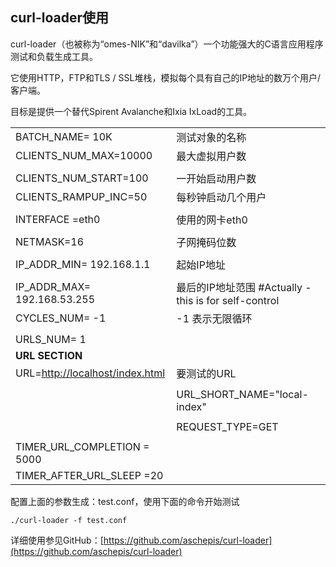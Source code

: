 ## curl-loader使用

curl-loader（也被称为“omes-NIK”和“davilka”）一个功能强大的C语言应用程序测试和负载生成工具。

它使用HTTP，FTP和TLS / SSL堆栈，模拟每个具有自己的IP地址的数万个用户/客户端。

目标是提供一个替代Spirent Avalanche和Ixia IxLoad的工具。

|  |  |
| :--- | :--- |
| BATCH\_NAME= 10K | 测试对象的名称 |
| CLIENTS\_NUM\_MAX=10000 | 最大虚拟用户数 |
|  |  |
| CLIENTS\_NUM\_START=100 | 一开始启动用户数 |
| CLIENTS\_RAMPUP\_INC=50 | 每秒钟启动几个用户 |
|  |  |
| INTERFACE =eth0 | 使用的网卡eth0 |
|  |  |
| NETMASK=16 | 子网掩码位数 |
|  |  |
| IP\_ADDR\_MIN= 192.168.1.1 | 起始IP地址 |
|  |  |
| IP\_ADDR\_MAX= 192.168.53.255 | 最后的IP地址范围   \#Actually - this is for self-control |
| CYCLES\_NUM= -1 | -1 表示无限循环 |
|  |  |
| URLS\_NUM= 1 |  |
| **URL SECTION** |  |
| URL=[http://localhost/index.html](http://localhost/index.html) | 要测试的URL |
|  |  |
|  | URL\_SHORT\_NAME="local-index" |
|  |  |
|  | REQUEST\_TYPE=GET |
|  |  |
| TIMER\_URL\_COMPLETION = 5000 |  |
| TIMER\_AFTER\_URL\_SLEEP =20 |  |

配置上面的参数生成：test.conf，使用下面的命令开始测试

`./curl-loader -f test.conf`

详细使用参见GitHub：[https://github.com/aschepis/curl-loader](https://github.com/aschepis/curl-loader)

